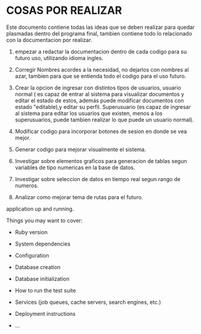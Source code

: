 # COSAS POR REALIZAR

Este documento contiene todas las ideas que se deben realizar para quedar plasmadas dentro del programa final, tambien contiene todo lo relacionado con la documentacion por realizar.

1) empezar a redactar la documentacion dentro de cada codigo para su futuro uso, utilizando idioma ingles.

2) Corregir Nombres acordes a la necesidad, no dejarlos con nombres al azar, tambien para que se entienda todo el codigo para el uso futuro.

3) Crear la opcion de ingresar con distintos tipos de usuarios, usuario normal ( es capaz de entrar al sistema para visualizar documentos y editar el estado de estos, además puede modificar documentos con estado "editable),y editar su perfil. Superusuario (es capaz de ingresar al sistema para editar los usuarios que existen, menos a los superusuarios, puede tambien realizar lo que puede un usuario normal).

4) Modificar codigo para incorporar botones de sesion en donde se vea mejor.

5) Generar codigo para mejorar visualmente el sistema.

6) Investigar sobre elementos graficos para generacion de tablas segun variables de tipo numericas en la base de datos.

7) Investigar sobre seleccion de datos en tiempo real segun rango de numeros.

8) Analizar como mejorar tema de rutas para el futuro.

application up and running.

Things you may want to cover:

* Ruby version

* System dependencies

* Configuration

* Database creation

* Database initialization

* How to run the test suite

* Services (job queues, cache servers, search engines, etc.)

* Deployment instructions

* ...
